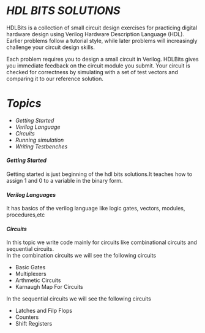 
 # <i> HDL BITS SOLUTIONS </i>

HDLBits is a collection of small circuit design exercises for practicing digital hardware design using Verilog Hardware Description Language (HDL). Earlier problems follow a tutorial style, while later problems will increasingly challenge your circuit design skills.

Each problem requires you to design a small circuit in Verilog. HDLBits gives you immediate feedback on the circuit module you submit. Your circuit is checked for correctness by simulating with a set of test vectors and comparing it to our reference solution.

# <i> Topics

* Getting Started
* Verilog Language 
* Circuits
* Running simulation
* Writing Testbenches </i>

#### <i> Getting Started </i>

Getting started is just beginning of the hdl bits solutions.It teaches how to assign 1 and 0 to a variable in the binary form.
#### <i>Verilog Languages</i>

It has basics of the verilog language like logic gates, vectors, modules, procedures,etc
#### <i> Circuits</i>
In this topic we write code mainly for circuits like combinational circuits and sequential circuits.</br>
In the combination circuits we will see the following circuits
* Basic Gates 
* Multiplexers
* Arthmetic Circuits
* Karnaugh Map For Circuits 

In the sequential circuits we will see the following circuits
* Latches and Filp Flops
* Counters
* Shift Registers